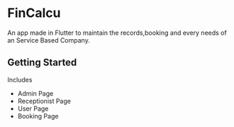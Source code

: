 # FinCalcu

An app made in Flutter to maintain the records,booking and every needs of an Service Based Company.

## Getting Started

Includes
- Admin Page
- Receptionist Page
- User Page
- Booking Page
